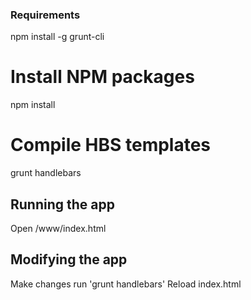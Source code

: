 ### Requirements

npm install -g grunt-cli

# Install NPM packages
npm install

# Compile HBS templates
grunt handlebars



## Running the app
Open /www/index.html



## Modifying the app
Make changes
run 'grunt handlebars'
Reload index.html